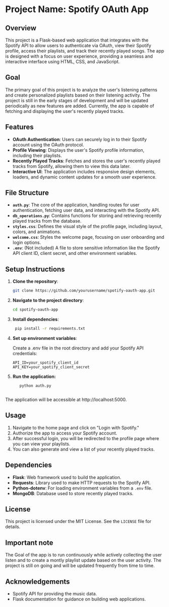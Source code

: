 # Project Name: Spotify OAuth App

## Overview
This project is a Flask-based web application that integrates with the Spotify API to allow users to authenticate via OAuth, view their Spotify profile, access their playlists, and track their recently played songs. The app is designed with a focus on user experience, providing a seamless and interactive interface using HTML, CSS, and JavaScript.

## Goal
The primary goal of this project is to analyze the user's listening patterns and create personalized playlists based on their listening activity. The project is still in the early stages of development and will be updated periodically as new features are added. Currently, the app is capable of fetching and displaying the user's recently played tracks.

## Features
- **OAuth Authentication**: Users can securely log in to their Spotify account using the OAuth protocol.
- **Profile Viewing**: Displays the user's Spotify profile information, including their playlists.
- **Recently Played Tracks**: Fetches and stores the user's recently played tracks from Spotify, allowing them to view this data later.
- **Interactive UI**: The application includes responsive design elements, loaders, and dynamic content updates for a smooth user experience.

## File Structure
- **`auth.py`**: The core of the application, handling routes for user authentication, fetching user data, and interacting with the Spotify API.
- **`db_operations.py`**: Contains functions for storing and retrieving recently played tracks from the database.
- **`styles.css`**: Defines the visual style of the profile page, including layout, colors, and animations.
- **`welcome.css`**: Styles the welcome page, focusing on user onboarding and login options.
- **`.env`**: (Not included) A file to store sensitive information like the Spotify API client ID, client secret, and other environment variables.

## Setup Instructions
1. **Clone the repository**:
   ```bash
   git clone https://github.com/yourusername/spotify-oauth-app.git
2. **Navigate to the project directory**:
   ```bash
   cd spotify-oauth-app
3. **Install dependencies**:
   ```bash
    pip install -r requirements.txt
4. **Set up environment variables**:
   
   Create a .env file in the root directory and add your Spotify API credentials:
     ```plaintext
     API_ID=your_spotify_client_id
     API_KEY=your_spotify_client_secret
5. **Run the application:**
   ```plaintext
      python auth.py
  
  The application will be accessible at http://localhost:5000.

## Usage
1. Navigate to the home page and click on "Login with Spotify."
2. Authorize the app to access your Spotify account.
3. After successful login, you will be redirected to the profile page where you can view your playlists.
4. You can also generate and view a list of your recently played tracks.

## Dependencies
- **Flask**: Web framework used to build the application.
- **Requests**: Library used to make HTTP requests to the Spotify API.
- **Python-dotenv**: For loading environment variables from a `.env` file.
- **MongoDB**: Database used to store recently played tracks.

## License
This project is licensed under the MIT License. See the `LICENSE` file for details.

## Important note
The Goal of the app is to run continuously while actively collecting the user listen and to create a montly playlist update based on the user activity.
The project is still on going and will be updated frequently from time to time.
## Acknowledgements
- Spotify API for providing the music data.
- Flask documentation for guidance on building web applications.


